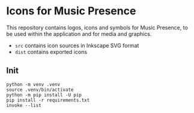 # Icons for Music Presence

This repository contains logos, icons and symbols for Music Presence,
to be used within the application and for media and graphics.

- `src` contains icon sources in Inkscape SVG format
- `dist` contains exported icons

## Init

```
python -m venv .venv
source .venv/bin/activate
python -m pip install -U pip
pip install -r requirements.txt
invoke --list
```
